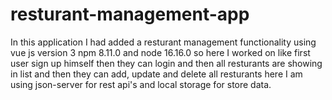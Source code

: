 # resturant-management-app
In this application I had added a resturant management functionality using vue js version 3 npm 8.11.0 and node 16.16.0 so here I worked on like first user sign up himself then they can login and then all resturants are showing in list and then they can add, update and delete all resturants here I am using json-server for rest api's and local storage for store data.
